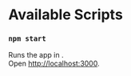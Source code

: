 

# Available Scripts



### `npm start`

Runs the app in .<br />
Open [http://localhost:3000](http://localhost:3000).




